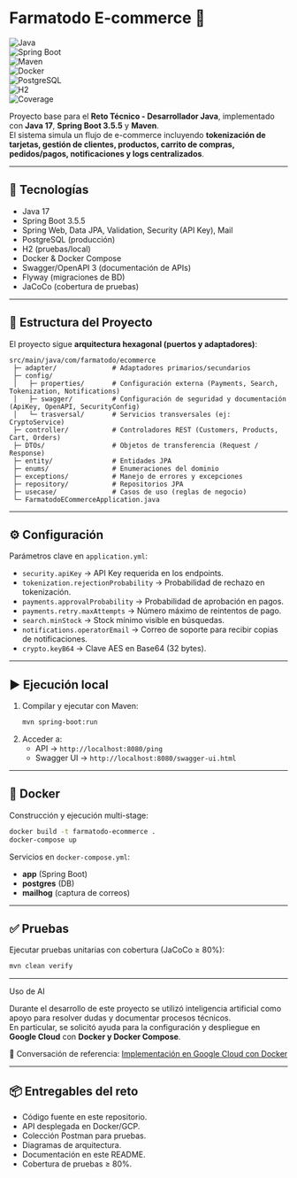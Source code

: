 # Farmatodo E-commerce 🛒  

![Java](https://img.shields.io/badge/Java-17-red?logo=java)  
![Spring Boot](https://img.shields.io/badge/Spring%20Boot-3.5.5-brightgreen?logo=springboot)  
![Maven](https://img.shields.io/badge/Maven-Build-blue?logo=apachemaven)  
![Docker](https://img.shields.io/badge/Docker-Ready-2496ED?logo=docker)  
![PostgreSQL](https://img.shields.io/badge/PostgreSQL-DB-336791?logo=postgresql)  
![H2](https://img.shields.io/badge/H2-Database-lightgrey)  
![Coverage](https://img.shields.io/badge/Coverage-80%25-green?logo=codecov)  

Proyecto base para el **Reto Técnico - Desarrollador Java**, implementado con **Java 17**, **Spring Boot 3.5.5** y **Maven**.  
El sistema simula un flujo de e-commerce incluyendo **tokenización de tarjetas, gestión de clientes, productos, carrito de compras, pedidos/pagos, notificaciones y logs centralizados**.  

---

## 🚀 Tecnologías
- Java 17  
- Spring Boot 3.5.5  
- Spring Web, Data JPA, Validation, Security (API Key), Mail  
- PostgreSQL (producción)  
- H2 (pruebas/local)  
- Docker & Docker Compose  
- Swagger/OpenAPI 3 (documentación de APIs)  
- Flyway (migraciones de BD)  
- JaCoCo (cobertura de pruebas)  

---

## 📂 Estructura del Proyecto
El proyecto sigue **arquitectura hexagonal (puertos y adaptadores)**:  

```
src/main/java/com/farmatodo/ecommerce
 ├─ adapter/              # Adaptadores primarios/secundarios
 ├─ config/
 │   ├─ properties/       # Configuración externa (Payments, Search, Tokenization, Notifications)
 │   ├─ swagger/          # Configuración de seguridad y documentación (ApiKey, OpenAPI, SecurityConfig)
 │   └─ trasversal/       # Servicios transversales (ej: CryptoService)
 ├─ controller/           # Controladores REST (Customers, Products, Cart, Orders)
 ├─ DTOs/                 # Objetos de transferencia (Request / Response)
 ├─ entity/               # Entidades JPA
 ├─ enums/                # Enumeraciones del dominio
 ├─ exceptions/           # Manejo de errores y excepciones
 ├─ repository/           # Repositorios JPA
 ├─ usecase/              # Casos de uso (reglas de negocio)
 └─ FarmatodoECommerceApplication.java
```

---

## ⚙️ Configuración
Parámetros clave en `application.yml`:
- `security.apiKey` → API Key requerida en los endpoints.  
- `tokenization.rejectionProbability` → Probabilidad de rechazo en tokenización.  
- `payments.approvalProbability` → Probabilidad de aprobación en pagos.  
- `payments.retry.maxAttempts` → Número máximo de reintentos de pago.  
- `search.minStock` → Stock mínimo visible en búsquedas.  
- `notifications.operatorEmail` → Correo de soporte para recibir copias de notificaciones.  
- `crypto.keyB64` → Clave AES en Base64 (32 bytes).  


---

## ▶️ Ejecución local
1. Compilar y ejecutar con Maven:
   ```bash
   mvn spring-boot:run
   ```
2. Acceder a:
   - API → `http://localhost:8080/ping`
   - Swagger UI → `http://localhost:8080/swagger-ui.html`

---

## 🐳 Docker
Construcción y ejecución multi-stage:
```bash
docker build -t farmatodo-ecommerce .
docker-compose up
```

Servicios en `docker-compose.yml`:
- **app** (Spring Boot)  
- **postgres** (DB)  
- **mailhog** (captura de correos)  

---

## ✅ Pruebas
Ejecutar pruebas unitarias con cobertura (JaCoCo ≥ 80%):
```bash
mvn clean verify
```
---
Uso de AI

Durante el desarrollo de este proyecto se utilizó inteligencia artificial como apoyo para resolver dudas y documentar procesos técnicos.  
En particular, se solicitó ayuda para la configuración y despliegue en **Google Cloud** con **Docker y Docker Compose**.  

🔗 Conversación de referencia: [Implementación en Google Cloud con Docker](https://chatgpt.com/share/68b3b331-1548-8007-b41e-e1b485b22d7d)

---

## 📦 Entregables del reto
- Código fuente en este repositorio.
- API desplegada en Docker/GCP.
- Colección Postman para pruebas.
- Diagramas de arquitectura.
- Documentación en este README.
- Cobertura de pruebas ≥ 80%.
